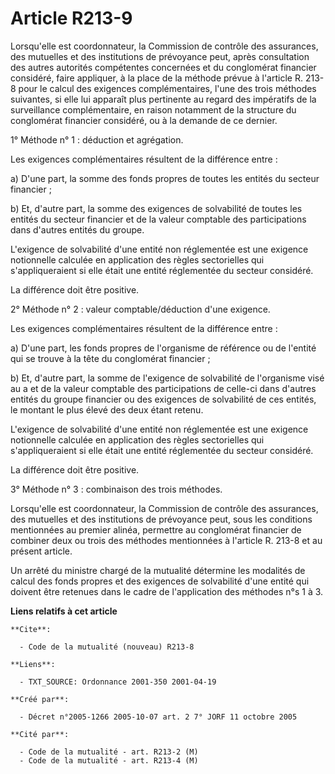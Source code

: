 # Article R213-9

Lorsqu'elle est coordonnateur, la Commission de contrôle des assurances, des mutuelles et des institutions de prévoyance
peut, après consultation des autres autorités compétentes concernées et du conglomérat financier considéré, faire appliquer,
à la place de la méthode prévue à l'article R. 213-8 pour le calcul des exigences complémentaires, l'une des trois méthodes
suivantes, si elle lui apparaît plus pertinente au regard des impératifs de la surveillance complémentaire, en raison
notamment de la structure du conglomérat financier considéré, ou à la demande de ce dernier.

1° Méthode n° 1 : déduction et agrégation.

Les exigences complémentaires résultent de la différence entre :

a) D'une part, la somme des fonds propres de toutes les entités du secteur financier ;

b) Et, d'autre part, la somme des exigences de solvabilité de toutes les entités du secteur financier et de la valeur
comptable des participations dans d'autres entités du groupe.

L'exigence de solvabilité d'une entité non réglementée est une exigence notionnelle calculée en application des règles
sectorielles qui s'appliqueraient si elle était une entité réglementée du secteur considéré.

La différence doit être positive.

2° Méthode n° 2 : valeur comptable/déduction d'une exigence.

Les exigences complémentaires résultent de la différence entre :

a) D'une part, les fonds propres de l'organisme de référence ou de l'entité qui se trouve à la tête du conglomérat
financier ;

b) Et, d'autre part, la somme de l'exigence de solvabilité de l'organisme visé au a et de la valeur comptable des
participations de celle-ci dans d'autres entités du groupe financier ou des exigences de solvabilité de ces entités, le
montant le plus élevé des deux étant retenu.

L'exigence de solvabilité d'une entité non réglementée est une exigence notionnelle calculée en application des règles
sectorielles qui s'appliqueraient si elle était une entité réglementée du secteur considéré.

La différence doit être positive.

3° Méthode n° 3 : combinaison des trois méthodes.

Lorsqu'elle est coordonnateur, la Commission de contrôle des assurances, des mutuelles et des institutions de prévoyance
peut, sous les conditions mentionnées au premier alinéa, permettre au conglomérat financier de combiner deux ou trois des
méthodes mentionnées à l'article R. 213-8 et au présent article.

Un arrêté du ministre chargé de la mutualité détermine les modalités de calcul des fonds propres et des exigences de
solvabilité d'une entité qui doivent être retenues dans le cadre de l'application des méthodes n°s 1 à 3.

**Liens relatifs à cet article**

	**Cite**:

	  - Code de la mutualité (nouveau) R213-8

	**Liens**:

	  - TXT_SOURCE: Ordonnance 2001-350 2001-04-19

	**Créé par**:

	  - Décret n°2005-1266 2005-10-07 art. 2 7° JORF 11 octobre 2005

	**Cité par**:

	  - Code de la mutualité - art. R213-2 (M)
	  - Code de la mutualité - art. R213-4 (M)
